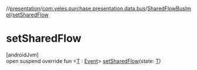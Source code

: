 //[presentation](../../../index.md)/[com.veles.purchase.presentation.data.bus](../index.md)/[SharedFlowBusImpl](index.md)/[setSharedFlow](set-shared-flow.md)

# setSharedFlow

[androidJvm]\
open suspend override fun &lt;[T](set-shared-flow.md) : [Event](../-event/index.md)&gt; [setSharedFlow](set-shared-flow.md)(state: [T](set-shared-flow.md))
